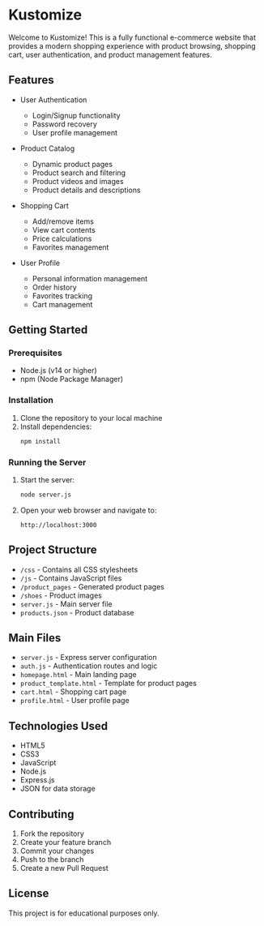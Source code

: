 # Kustomize

Welcome to Kustomize! This is a fully functional e-commerce website that provides a modern shopping experience with product browsing, shopping cart, user authentication, and product management features.

## Features

- User Authentication
  - Login/Signup functionality
  - Password recovery
  - User profile management

- Product Catalog
  - Dynamic product pages
  - Product search and filtering
  - Product videos and images
  - Product details and descriptions

- Shopping Cart
  - Add/remove items
  - View cart contents
  - Price calculations
  - Favorites management

- User Profile
  - Personal information management
  - Order history
  - Favorites tracking
  - Cart management

## Getting Started

### Prerequisites

- Node.js (v14 or higher)
- npm (Node Package Manager)

### Installation

1. Clone the repository to your local machine
2. Install dependencies:
   ```bash
   npm install
   ```

### Running the Server

1. Start the server:
   ```bash
   node server.js
   ```

2. Open your web browser and navigate to:
   ```
   http://localhost:3000
   ```

## Project Structure

- `/css` - Contains all CSS stylesheets
- `/js` - Contains JavaScript files
- `/product_pages` - Generated product pages
- `/shoes` - Product images
- `server.js` - Main server file
- `products.json` - Product database

## Main Files

- `server.js` - Express server configuration
- `auth.js` - Authentication routes and logic
- `homepage.html` - Main landing page
- `product_template.html` - Template for product pages
- `cart.html` - Shopping cart page
- `profile.html` - User profile page

## Technologies Used

- HTML5
- CSS3
- JavaScript
- Node.js
- Express.js
- JSON for data storage

## Contributing

1. Fork the repository
2. Create your feature branch
3. Commit your changes
4. Push to the branch
5. Create a new Pull Request

## License

This project is for educational purposes only.